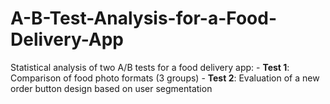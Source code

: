 # A-B-Test-Analysis-for-a-Food-Delivery-App
Statistical analysis of two A/B tests for a food delivery app: - **Test 1**: Comparison of food photo formats (3 groups) - **Test 2**: Evaluation of a new order button design based on user segmentation
